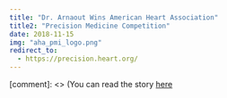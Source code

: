 ```yaml
---
title: "Dr. Arnaout Wins American Heart Association"
title2: "Precision Medicine Competition"
date: 2018-11-15
img: "aha_pmi_logo.png"
redirect_to:
  - https://precision.heart.org/
---
```


[comment]: <> (You can read the story [here](https://precision.heart.org/)
